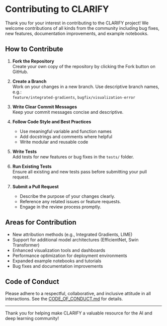 # Contributing to CLARIFY

Thank you for your interest in contributing to the CLARIFY project! We welcome contributions of all kinds from the community including bug fixes, new features, documentation improvements, and example notebooks.

## How to Contribute

1. **Fork the Repository**  
   Create your own copy of the repository by clicking the Fork button on GitHub.

2. **Create a Branch**  
   Work on your changes in a new branch. Use descriptive branch names, e.g.:  
   `feature/integrated-gradients`, `bugfix/visualization-error`

3. **Write Clear Commit Messages**  
   Keep your commit messages concise and descriptive.

4. **Follow Code Style and Best Practices**  
   - Use meaningful variable and function names  
   - Add docstrings and comments where helpful  
   - Write modular and reusable code

5. **Write Tests**  
   Add tests for new features or bug fixes in the `tests/` folder.

6. **Run Existing Tests**  
   Ensure all existing and new tests pass before submitting your pull request.

7. **Submit a Pull Request**  
   - Describe the purpose of your changes clearly.  
   - Reference any related issues or feature requests.  
   - Engage in the review process promptly.

## Areas for Contribution

- New attribution methods (e.g., Integrated Gradients, LIME)  
- Support for additional model architectures (EfficientNet, Swin Transformer)  
- Enhanced visualization tools and dashboards  
- Performance optimization for deployment environments  
- Expanded example notebooks and tutorials  
- Bug fixes and documentation improvements  

## Code of Conduct

Please adhere to a respectful, collaborative, and inclusive attitude in all interactions. See the [CODE_OF_CONDUCT.md](CODE_OF_CONDUCT.md) for details.

---

Thank you for helping make CLARIFY a valuable resource for the AI and deep learning community!
